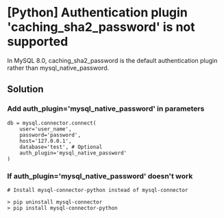 # [Python] Authentication plugin 'caching_sha2_password' is not supported

In MySQL 8.0, caching_sha2_password is the default authentication plugin rather than mysql_native_password.

## Solution

### Add auth_plugin='mysql_native_password' in  parameters 

```
db = mysql.connector.connect(
	user='user_name',
	password='password',
	host='127.0.0.1',
	database='test', # Optional
	auth_plugin='mysql_native_password'
)
```

### If auth_plugin='mysql_native_password' doesn't work

```
# Install mysql-connector-python instead of mysql-connector

> pip uninstall mysql-connector
> pip install mysql-connector-python
```